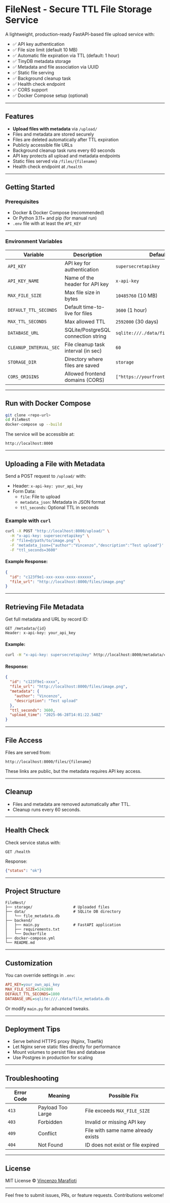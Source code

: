 # FileNest - Secure TTL File Storage Service

A lightweight, production-ready FastAPI-based file upload service with:

- ✅ API key authentication
- ✅ File size limit (default 10 MB)
- ✅ Automatic file expiration via TTL (default: 1 hour)
- ✅ TinyDB metadata storage
- ✅ Metadata and file association via UUID
- ✅ Static file serving
- ✅ Background cleanup task
- ✅ Health check endpoint
- ✅ CORS support
- ✅ Docker Compose setup (optional)

---

## Features

- **Upload files with metadata** via `/upload/`
- Files and metadata are stored securely
- Files are deleted automatically after TTL expiration
- Publicly accessible file URLs
- Background cleanup task runs every 60 seconds
- API key protects all upload and metadata endpoints
- Static files served via `/files/{filename}`
- Health check endpoint at `/health`

---

## Getting Started

### Prerequisites

- Docker & Docker Compose (recommended)
- Or Python 3.11+ and pip (for manual run)
- `.env` file with at least the `API_KEY`

---

### Environment Variables

| Variable              | Description                            | Default                 |
|-----------------------|----------------------------------------|-------------------------|
| `API_KEY`             | API key for authentication             | `supersecretapikey`     |
| `API_KEY_NAME`        | Name of the header for API key         | `x-api-key`             |
| `MAX_FILE_SIZE`       | Max file size in bytes                 | `10485760` (10 MB)      |
| `DEFAULT_TTL_SECONDS` | Default time-to-live for files         | `3600` (1 hour)         |
| `MAX_TTL_SECONDS`     | Max allowed TTL                        | `2592000` (30 days)     |
| `DATABASE_URL`        | SQLite/PostgreSQL connection string    | `sqlite:///./data/file_metadata.db` |
| `CLEANUP_INTERVAL_SEC`| File cleanup task interval (in sec)    | `60`                    |
| `STORAGE_DIR`         | Directory where files are saved        | `storage`               |
| `CORS_ORIGINS`        | Allowed frontend domains (CORS)        | `["https://yourfrontend.domain"]` |

---

## Run with Docker Compose

```bash
git clone <repo-url>
cd FileNest
docker-compose up --build
```

The service will be accessible at:

```
http://localhost:8000
```

---

## Uploading a File with Metadata

Send a POST request to `/upload/` with:

- Header: `x-api-key: your_api_key`
- Form Data:
  - `file`: File to upload
  - `metadata_json`: Metadata in JSON format
  - `ttl_seconds`: Optional TTL in seconds

### Example with `curl`

```bash
curl -X POST "http://localhost:8000/upload/" \
  -H "x-api-key: supersecretapikey" \
  -F "file=@/path/to/image.png" \
  -F 'metadata_json={"author":"Vincenzo","description":"Test upload"}' \
  -F "ttl_seconds=3600"
```

#### Example Response:

```json
{
  "id": "c123f9e1-xxx-xxxx-xxxx-xxxxxx",
  "file_url": "http://localhost:8000/files/image.png"
}
```

---

## Retrieving File Metadata

Get full metadata and URL by record ID:

```http
GET /metadata/{id}
Header: x-api-key: your_api_key
```

#### Example:

```bash
curl -H "x-api-key: supersecretapikey" http://localhost:8000/metadata/c123f9e1-xxxx
```

#### Response:

```json
{
  "id": "c123f9e1-xxxx",
  "file_url": "http://localhost:8000/files/image.png",
  "metadata": {
    "author": "Vincenzo",
    "description": "Test upload"
  },
  "ttl_seconds": 3600,
  "upload_time": "2025-06-28T14:01:22.548Z"
}
```

---

## File Access

Files are served from:

```
http://localhost:8000/files/{filename}
```

These links are public, but the metadata requires API key access.

---

## Cleanup

- Files and metadata are removed automatically after TTL.
- Cleanup runs every 60 seconds.

---

## Health Check

Check service status with:

```http
GET /health
```

Response:

```json
{"status": "ok"}
```

---

## Project Structure

```
FileNest/
├── storage/                  # Uploaded files
├── data/                     # SQLite DB directory
│   └── file_metadata.db
├── backend/
│   ├── main.py               # FastAPI application
│   ├── requirements.txt
│   └── Dockerfile
├── docker-compose.yml
└── README.md
```

---

## Customization

You can override settings in `.env`:

```ini
API_KEY=your_own_api_key
MAX_FILE_SIZE=5242880
DEFAULT_TTL_SECONDS=1800
DATABASE_URL=sqlite:///./data/file_metadata.db
```

Or modify `main.py` for advanced tweaks.

---

## Deployment Tips

- Serve behind HTTPS proxy (Nginx, Traefik)
- Let Nginx serve static files directly for performance
- Mount volumes to persist files and database
- Use Postgres in production for scaling

---

## Troubleshooting

| Error Code | Meaning                         | Possible Fix                      |
|------------|----------------------------------|-----------------------------------|
| `413`      | Payload Too Large               | File exceeds `MAX_FILE_SIZE`      |
| `403`      | Forbidden                        | Invalid or missing API key        |
| `409`      | Conflict                         | File with same name already exists|
| `404`      | Not Found                        | ID does not exist or file expired |

---

## License

MIT License © [Vincenzo Marafioti](mailto:enzo.mar@gmail.com)

---

Feel free to submit issues, PRs, or feature requests. Contributions welcome!
